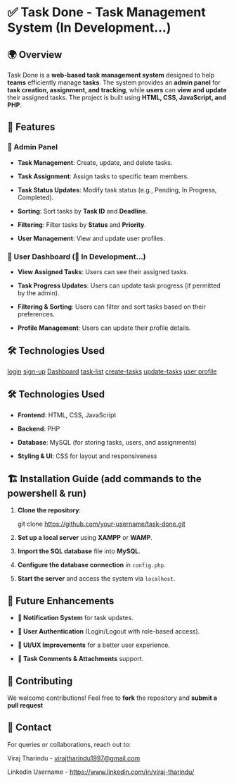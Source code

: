 # ✅ Task Done - Task Management System (In Development...)


## 🌍 Overview
Task Done is a **web-based task management system** designed to help **teams** efficiently manage **tasks**. The system provides an **admin panel** for **task creation, assignment, and tracking**, while **users** can **view and update** their assigned tasks. The project is built using **HTML, CSS, JavaScript, and PHP**.


## 🌟 Features


### 👑 Admin Panel

- **Task Management**: Create, update, and delete tasks.
  
- **Task Assignment**: Assign tasks to specific team members.
  
- **Task Status Updates**: Modify task status (e.g., Pending, In Progress, Completed).
  
- **Sorting**: Sort tasks by **Task ID** and **Deadline**.
  
- **Filtering**: Filter tasks by **Status** and **Priority**.

- **User Management**: View and update user profiles.
  

### 👤 User Dashboard (🚧 In Development...)

- **View Assigned Tasks**: Users can see their assigned tasks.
  
- **Task Progress Updates**: Users can update task progress (if permitted by the admin).
  
- **Filtering & Sorting**: Users can filter and sort tasks based on their preferences.
  
- **Profile Management**: Users can update their profile details.


## 🛠 Technologies Used

[login]()
[sign-up]()
[Dashboard]()
[task-list]()
[create-tasks]()
[update-tasks]()
[user profile]()

## 🛠 Technologies Used

- **Frontend**: HTML, CSS, JavaScript
  
- **Backend**: PHP
  
- **Database**: MySQL (for storing tasks, users, and assignments)
  
- **Styling & UI**: CSS for layout and responsiveness
  

## 🏗 Installation Guide (add commands to the powershell & run)

1. **Clone the repository**:
   
   
   git clone https://github.com/your-username/task-done.git
   
   
2. **Set up a local server** using **XAMPP** or **WAMP**.
   
3. **Import the SQL database** file into **MySQL**.
   
4. **Configure the database connection** in `config.php`.
   
5. **Start the server** and access the system via `localhost`.
    

## 🔮 Future Enhancements

- **🔔 Notification System** for task updates.
  
- **🔐 User Authentication** (Login/Logout with role-based access).
  
- **🎨 UI/UX Improvements** for a better user experience.
  
- **📎 Task Comments & Attachments** support.
  

## 🤝 Contributing

We welcome contributions! Feel free to **fork** the repository and **submit a pull request**


## 📧 Contact

For queries or collaborations, reach out to:

Viraj Tharindu - virajtharindu1997@gmail.com

Linkedin Username - https://www.linkedin.com/in/viraj-tharindu/





